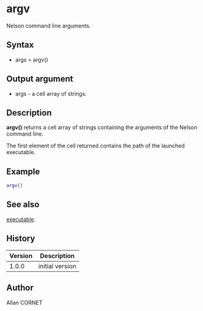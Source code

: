 

# argv

Nelson command line arguments.

## Syntax

- args = argv()

## Output argument

 - args - a cell array of strings.

## Description


  <p><b>argv()</b> returns a cell array of strings containing the arguments of the Nelson command line.</p>
  <p>The first element of the cell returned contains the path of the launched executable. </p>


## Example

```matlab
argv()
```

## See also

[executable](executable.md).
## History

|Version|Description|
|------|------|
|1.0.0|initial version|


## Author

Allan CORNET




